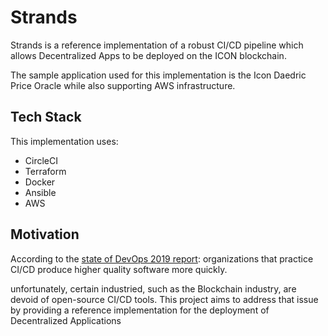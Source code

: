 # Strands

Strands is a reference implementation of a robust CI/CD pipeline which allows Decentralized Apps to be deployed on the ICON blockchain.

The sample application used for this implementation is the Icon Daedric Price Oracle while also supporting AWS infrastructure.


## Tech Stack
This implementation uses:

* CircleCI
* Terraform 
* Docker
* Ansible
* AWS


## Motivation

According to the [state of DevOps 2019 report](https://services.google.com/fh/files/misc/state-of-devops-2019.pdf):
organizations that practice CI/CD produce higher quality software more quickly.

unfortunately, certain industried, such as the Blockchain industry, are devoid of open-source CI/CD tools. 
This project aims to address that issue by providing a reference implementation for the deployment of Decentralized Applications
